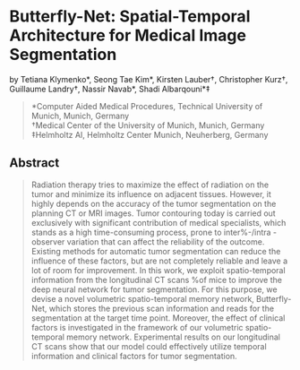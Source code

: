 # Butterfly-Net: Spatial-Temporal Architecture for Medical Image Segmentation

by
Tetiana Klymenko*,
Seong Tae Kim*,
Kirsten Lauber†,
Christopher Kurz†,
Guillaume Landry†,
Nassir Navab*,
Shadi Albarqouni*‡


> *Computer Aided Medical Procedures, Technical University of Munich, Munich, Germany  
>†Medical Center of the University of Munich, Munich, Germany  
>‡Helmholtz AI, Helmholtz Center Munich, Neuherberg, Germany  

## Abstract

> Radiation therapy tries to maximize the effect of radiation on the tumor and minimize its influence on adjacent tissues.
However, it highly depends on the accuracy of the tumor segmentation on the planning CT or MRI images. Tumor contouring today is carried out exclusively with significant contribution of medical specialists, which stands as a high time-consuming process, prone to inter%-/intra
-observer variation that can affect the reliability of the outcome. 
Existing methods for automatic tumor segmentation can reduce the influence of these factors, but are not completely reliable and leave a lot of room for improvement. In this work, we exploit spatio-temporal information from the longitudinal CT scans %of mice 
to improve the deep neural network for tumor segmentation. For this purpose, we devise a novel volumetric spatio-temporal memory network, Butterfly-Net, which stores the previous scan information and reads for the segmentation at the target time point. Moreover, the effect of clinical factors is investigated in the framework of our volumetric spatio-temporal memory network. 
Experimental results on our longitudinal CT scans show that our model could effectively utilize temporal information and clinical factors for tumor segmentation.